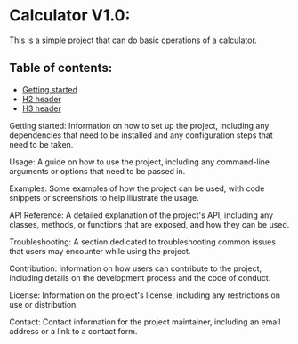 # Calculator V1.0: 
This is a simple project that can do basic operations of a calculator.

## Table of contents: 
* [Getting started](#getting-started)
* [H2 header](#h2-header)
* [H3 header](#h3-header)


Getting started: Information on how to set up the project, including any dependencies that need to be installed and any configuration steps that need to be taken.

Usage: A guide on how to use the project, including any command-line arguments or options that need to be passed in.

Examples: Some examples of how the project can be used, with code snippets or screenshots to help illustrate the usage.

API Reference: A detailed explanation of the project's API, including any classes, methods, or functions that are exposed, and how they can be used.

Troubleshooting: A section dedicated to troubleshooting common issues that users may encounter while using the project.

Contribution: Information on how users can contribute to the project, including details on the development process and the code of conduct.

License: Information on the project's license, including any restrictions on use or distribution.

Contact: Contact information for the project maintainer, including an email address or a link to a contact form.

